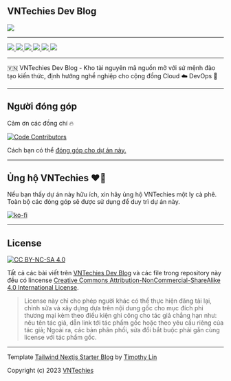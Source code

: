 ## VNTechies Dev Blog

<a href="https://webuild.community">
	<img src="https://raw.githubusercontent.com/webuild-community/badge/master/svg/made.svg" />
</a>

---

<p float="left">
	<a href="https://vntechies.dev">
		<img src="https://img.shields.io/badge/vntechies.dev-111827?style=for-the-badge&logo=About.me&logoColor=ea580c" />
	</a>
	<a href="https://discord.gg/k2uDgd7NZ4">
		<img src="https://dcbadge.vercel.app/api/server/k2uDgd7NZ4" />
	</a>
	<a href="https://fb.me/vntechies">
		<img src="https://img.shields.io/badge/Facebook-1877F2?style=for-the-badge&logo=facebook&logoColor=white" />
	</a>
	<a href="https://github.com/vntechies">
		<img src="https://img.shields.io/badge/GitHub-100000?style=for-the-badge&logo=github&logoColor=white" />
	</a>
	<a href="https://twitter.com/vn_techies">
		<img src="https://img.shields.io/badge/Twitter-1DA1F2?style=for-the-badge&logo=twitter&logoColor=white" />
	</a>
	<a href="https://www.youtube.com/channel/UCl_qarJJ3dES5X_CRGQjNLw">
		<img src="https://img.shields.io/badge/YouTube-FF0000?style=for-the-badge&logo=youtube&logoColor=white" />
	</a>
</p>

---

🇻🇳 VNTechies Dev Blog - Kho tài nguyên mã nguồn mở với sứ mệnh đào tạo kiến thức, định hướng nghề nghiệp cho cộng đồng Cloud ☁️ DevOps 🚀

---

## Người đóng góp

Cảm ơn các đồng chí 🔥

[![Code Contributors](https://contrib.rocks/image?repo=vntechies/blog)](https://github.com/vntechies/blog/graphs/contributors)

Cách bạn có thể [đóng góp cho dự án này.](https://github.com/vntechies/blog/blob/main/.github/CONTRIBUTING.md)

---

## Ủng hộ VNTechies ❤️‍🔥

Nếu bạn thấy dự án này hữu ích, xin hãy ủng hộ VNTechies một ly cà phê. Toàn bộ các đóng góp sẽ được sử dụng để duy trì dự án này.

[![ko-fi](https://ko-fi.com/img/githubbutton_sm.svg)](https://ko-fi.com/vntechies)

---

## License

[![CC BY-NC-SA 4.0][cc-by-nc-sa-image]][cc-by-nc-sa]

Tất cả các bài viết trên [VNTechies Dev Blog](https://vntechies.dev/) và các file trong repository này đều có lincense [Creative Commons Attribution-NonCommercial-ShareAlike 4.0 International License][cc-by-nc-sa].

> License này chỉ cho phép người khác có thể thực hiện đăng tải lại, chỉnh sửa và xây dựng dựa trên nội dung gốc cho mục đích phi thương mại kèm theo điều kiện ghi công cho tác giả chẳng hạn như: nêu tên tác giả, dẫn link tới tác phẩm gốc hoặc theo yêu cầu riêng của tác giả;
> Ngoài ra, các bản phân phối, sửa đổi bắt buộc phải gắn cùng license với tác phẩm gốc.

[cc-by-nc-sa]: http://creativecommons.org/licenses/by-nc-sa/4.0/
[cc-by-nc-sa-image]: https://licensebuttons.net/l/by-nc-sa/4.0/88x31.png
[cc-by-nc-sa-shield]: https://img.shields.io/badge/License-CC%20BY--NC--SA%204.0-lightgrey.svg

---

Template [Tailwind Nextjs Starter Blog](https://github.com/timlrx/tailwind-nextjs-starter-blog/) by [Timothy Lin](https://www.timlrx.com)

Copyright (c) 2023 [VNTechies](https://vntechies.dev/)
